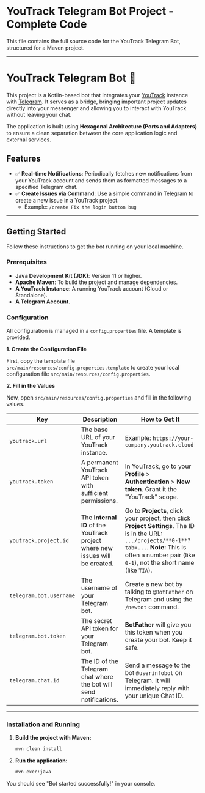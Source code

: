 # YouTrack Telegram Bot Project - Complete Code

This file contains the full source code for the YouTrack Telegram Bot, structured for a Maven project.

---

# YouTrack Telegram Bot 🤖

This project is a Kotlin-based bot that integrates your [YouTrack](https://www.jetbrains.com/youtrack/) instance with [Telegram](https://telegram.org/). It serves as a bridge, bringing important project updates directly into your messenger and allowing you to interact with YouTrack without leaving your chat.

The application is built using **Hexagonal Architecture (Ports and Adapters)** to ensure a clean separation between the core application logic and external services.

## Features

-   ✅ **Real-time Notifications**: Periodically fetches new notifications from your YouTrack account and sends them as formatted messages to a specified Telegram chat.
-   ✅ **Create Issues via Command**: Use a simple command in Telegram to create a new issue in a YouTrack project.
    -   Example: `/create Fix the login button bug`

---

## Getting Started

Follow these instructions to get the bot running on your local machine.

### Prerequisites

-   **Java Development Kit (JDK)**: Version 11 or higher.
-   **Apache Maven**: To build the project and manage dependencies.
-   **A YouTrack Instance**: A running YouTrack account (Cloud or Standalone).
-   **A Telegram Account**.

### Configuration

All configuration is managed in a `config.properties` file. A template is provided.

**1. Create the Configuration File**

First, copy the template file `src/main/resources/config.properties.template` to create your local configuration file `src/main/resources/config.properties`.

**2. Fill in the Values**

Now, open `src/main/resources/config.properties` and fill in the following values.

| Key                     | Description                                                                     | How to Get It                                                                                                                                                                                                 |
| ----------------------- | ------------------------------------------------------------------------------- | ------------------------------------------------------------------------------------------------------------------------------------------------------------------------------------------------------------- |
| `youtrack.url`          | The base URL of your YouTrack instance.                                         | Example: `https://your-company.youtrack.cloud`                                                                                                                                                                |
| `youtrack.token`        | A permanent YouTrack API token with sufficient permissions.                     | In YouTrack, go to your **Profile** > **Authentication** > **New token**. Grant it the "YouTrack" scope.                                                                                                      |
| `youtrack.project.id`   | The **internal ID** of the YouTrack project where new issues will be created.   | Go to **Projects**, click your project, then click **Project Settings**. The ID is in the URL: `.../projects/**0-1**?tab=...`. **Note:** This is often a number pair (like `0-1`), not the short name (like `TIA`). |
| `telegram.bot.username` | The username of your Telegram bot.                                              | Create a new bot by talking to `@BotFather` on Telegram and using the `/newbot` command.                                                                                                                      |
| `telegram.bot.token`    | The secret API token for your Telegram bot.                                     | **BotFather** will give you this token when you create your bot. Keep it safe.                                                                                                                                |
| `telegram.chat.id`      | The ID of the Telegram chat where the bot will send notifications.              | Send a message to the bot `@userinfobot` on Telegram. It will immediately reply with your unique Chat ID.                                                                                                     |

---

### Installation and Running

1.  **Build the project with Maven:**
    ```bash
    mvn clean install
    ```

2.  **Run the application:**
    ```bash
    mvn exec:java
    ```

You should see "Bot started successfully!" in your console.